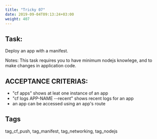 ```yaml
---
title: "Tricky 07"
date: 2019-09-04T09:13:24+03:00
weight: 407
---
```


## Task:
Deploy an app with a manifest.

Notes: This task requires you to have minimum  nodejs  knowlege, 
and to make changes in  application code.

## ACCEPTANCE CRITERIAS:
- "cf apps" shows at leat one instance of an app
- "cf logs APP-NAME --recent" shows recent logs for an app
- an app can be accessed using an app's route

## Tags

tag_cf_push, tag_manifest, tag_networking, tag_nodejs
